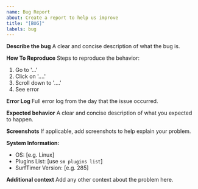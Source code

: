 ```yaml
---
name: Bug Report
about: Create a report to help us improve
title: "[BUG]"
labels: bug
---
```


**Describe the bug**
A clear and concise description of what the bug is.

**How To Reproduce**
Steps to reproduce the behavior:
1. Go to '...'
2. Click on '....'
3. Scroll down to '....'
4. See error

**Error Log**
Full error log from the day that the issue occurred.

**Expected behavior**
A clear and concise description of what you expected to happen.

**Screenshots**
If applicable, add screenshots to help explain your problem.

**System Information:**
 - OS: [e.g. Linux]
 - Plugins List: [use `sm plugins list`]
 - SurfTimer Version: [e.g. 285]

**Additional context**
Add any other context about the problem here.
